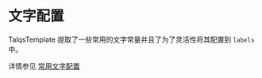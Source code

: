 # 文字配置

TalqsTemplate 提取了一些常用的文字常量并且了为了灵活性将其配置到 `labels` 中。

详情参见 [常用文字配置](https://github.com/hejinjun/talqs-template/blob/master/src/config/label.js) 